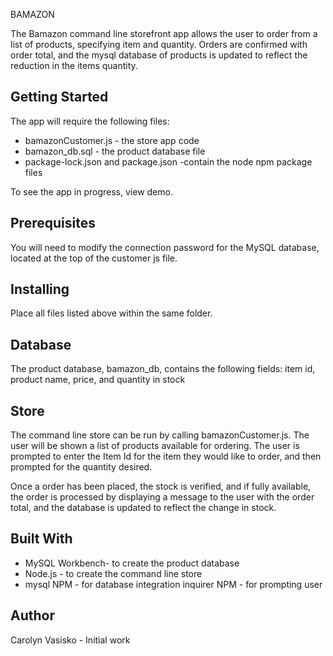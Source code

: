 BAMAZON

The Bamazon command line storefront app allows the user to order from a list of products, specifying item and quantity.  Orders are confirmed with order total, and the mysql database of products is updated to reflect the reduction in the items quantity.

Getting Started
---------------
The app will require the following files:
 * bamazonCustomer.js - the store app code 
 * bamazon_db.sql - the product database file
 * package-lock.json and package.json -contain the node npm package files 

To see the app in progress, view demo.

Prerequisites
-------------
You will need to modify the connection password for the MySQL database, located at the top of the customer js file.

Installing
----------
Place all files listed above within the same folder.

Database
--------
The product database, bamazon_db, contains the following fields:
item id, product name, price, and quantity in stock

Store
-----
The command line store can be run by calling bamazonCustomer.js.  The user will be shown a list of products available for ordering.  The user is prompted to enter the Item Id for the item they would like to order, and then prompted for the quantity desired.  

Once a order has been placed, the stock is verified, and if fully available, the order is processed by displaying a message to the user with the order total, and the database is updated to reflect the change in stock.

Built With
----------
* MySQL Workbench- to create the product database
* Node.js - to create the command line store 
* mysql NPM - for database integration 
inquirer NPM - for prompting user

Author
------
Carolyn Vasisko - Initial work
